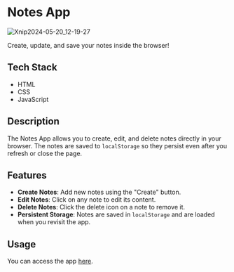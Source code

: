 # Notes App

![Xnip2024-05-20_12-19-27](https://github.com/timaantonuk/notes-app/assets/111820939/bd9049be-0e78-452a-824b-f3030c1e421f)

Create, update, and save your notes inside the browser!

## Tech Stack
- HTML
- CSS
- JavaScript

## Description
The Notes App allows you to create, edit, and delete notes directly in your browser. The notes are saved to `localStorage` so they persist even after you refresh or close the page.

## Features
- **Create Notes**: Add new notes using the "Create" button.
- **Edit Notes**: Click on any note to edit its content.
- **Delete Notes**: Click the delete icon on a note to remove it.
- **Persistent Storage**: Notes are saved in `localStorage` and are loaded when you revisit the app.

## Usage
You can access the app [here](https://timaantonuk.github.io/notes-app/).

